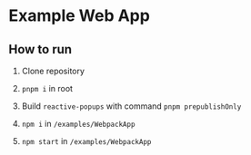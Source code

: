 # Example Web App

## How to run

1. Clone repository

2. `pnpm i` in root

3. Build `reactive-popups` with command `pnpm prepublishOnly`

4. `npm i` in `/examples/WebpackApp`

5. `npm start` in `/examples/WebpackApp`
